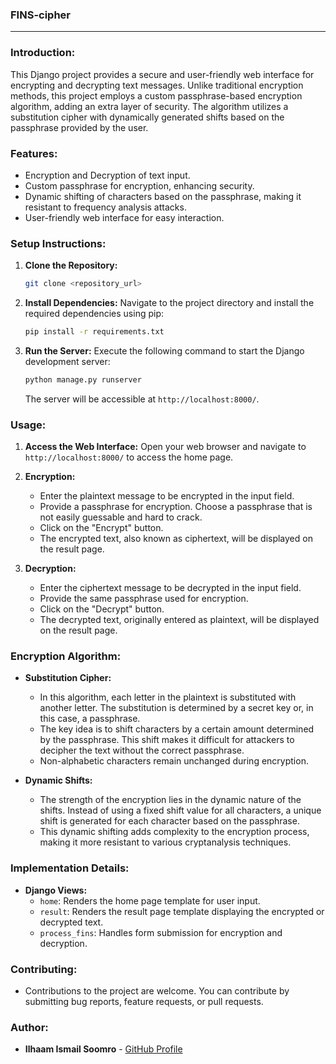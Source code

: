 
### FINS-cipher

---

### Introduction:
This Django project provides a secure and user-friendly web interface for encrypting and decrypting text messages. Unlike traditional encryption methods, this project employs a custom passphrase-based encryption algorithm, adding an extra layer of security. The algorithm utilizes a substitution cipher with dynamically generated shifts based on the passphrase provided by the user.

### Features:
- Encryption and Decryption of text input.
- Custom passphrase for encryption, enhancing security.
- Dynamic shifting of characters based on the passphrase, making it resistant to frequency analysis attacks.
- User-friendly web interface for easy interaction.

### Setup Instructions:
1. **Clone the Repository:**
   ```bash
   git clone <repository_url>
   ```
   
2. **Install Dependencies:**
   Navigate to the project directory and install the required dependencies using pip:
   ```bash
   pip install -r requirements.txt
   ```

3. **Run the Server:**
   Execute the following command to start the Django development server:
   ```bash
   python manage.py runserver
   ```
   The server will be accessible at `http://localhost:8000/`.

### Usage:
1. **Access the Web Interface:**
   Open your web browser and navigate to `http://localhost:8000/` to access the home page.

2. **Encryption:**
   - Enter the plaintext message to be encrypted in the input field.
   - Provide a passphrase for encryption. Choose a passphrase that is not easily guessable and hard to crack.
   - Click on the "Encrypt" button.
   - The encrypted text, also known as ciphertext, will be displayed on the result page.

3. **Decryption:**
   - Enter the ciphertext message to be decrypted in the input field.
   - Provide the same passphrase used for encryption.
   - Click on the "Decrypt" button.
   - The decrypted text, originally entered as plaintext, will be displayed on the result page.

### Encryption Algorithm:
- **Substitution Cipher:**
  - In this algorithm, each letter in the plaintext is substituted with another letter. The substitution is determined by a secret key or, in this case, a passphrase.
  - The key idea is to shift characters by a certain amount determined by the passphrase. This shift makes it difficult for attackers to decipher the text without the correct passphrase.
  - Non-alphabetic characters remain unchanged during encryption.

- **Dynamic Shifts:**
  - The strength of the encryption lies in the dynamic nature of the shifts. Instead of using a fixed shift value for all characters, a unique shift is generated for each character based on the passphrase.
  - This dynamic shifting adds complexity to the encryption process, making it more resistant to various cryptanalysis techniques.

### Implementation Details:
- **Django Views:**
  - `home`: Renders the home page template for user input.
  - `result`: Renders the result page template displaying the encrypted or decrypted text.
  - `process_fins`: Handles form submission for encryption and decryption.

### Contributing:
- Contributions to the project are welcome. You can contribute by submitting bug reports, feature requests, or pull requests.


### Author:
- **Ilhaam Ismail Soomro** - [GitHub Profile](https://github.com/ilhaamsoomro)

